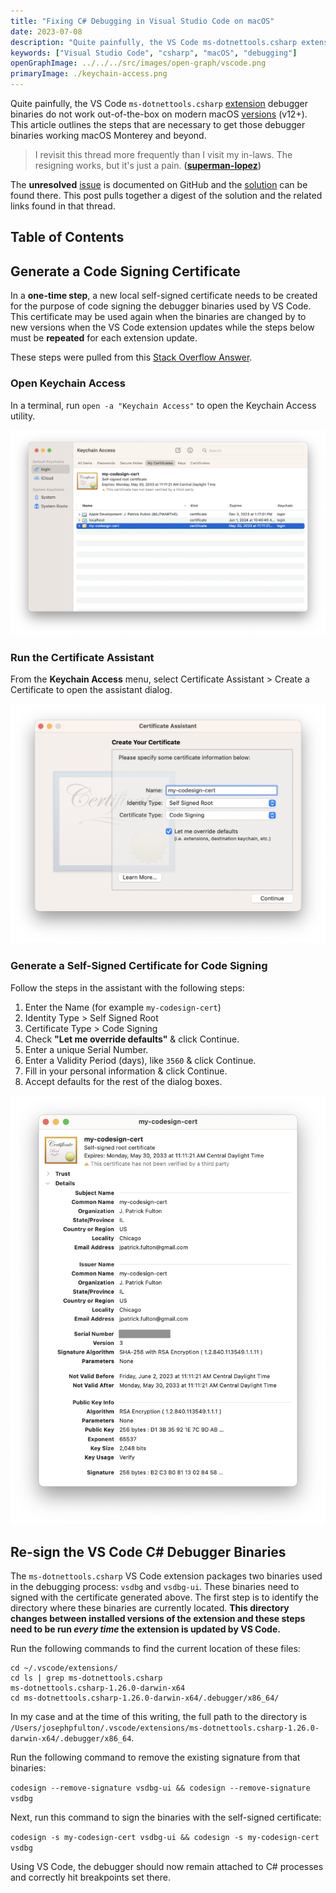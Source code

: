 ```yaml
---
title: "Fixing C# Debugging in Visual Studio Code on macOS"
date: 2023-07-08
description: "Quite painfully, the VS Code ms-dotnettools.csharp extension debugger binaries do not work out-of-the-box on modern macOS versions (v12+). This article outlines the steps that are necessary to get those debugger binaries working macOS Monterey and beyond."
keywords: ["Visual Studio Code", "csharp", "macOS", "debugging"]
openGraphImage: ../../../src/images/open-graph/vscode.png
primaryImage: ./keychain-access.png
---
```


Quite painfully, the VS Code `ms-dotnettools.csharp`
[extension](https://marketplace.visualstudio.com/items?itemName=ms-dotnettools.csharp)
debugger binaries do not work out-of-the-box on modern macOS
[versions](https://support.apple.com/en-us/HT201260) (v12+). This article outlines
the steps that are necessary to get those debugger binaries working macOS Monterey
and beyond.

> I revisit this thread more frequently than I visit my in-laws.
> The resigning works, but it's just a pain.
> **([superman-lopez](https://github.com/dotnet/vscode-csharp/issues/4903#issuecomment-1554267307))**

The **unresolved**
[issue](https://github.com/dotnet/vscode-csharp/issues/4903) is documented on GitHub
and the
[solution](https://github.com/dotnet/vscode-csharp/issues/4903#issuecomment-993015843)
can be found there. This post pulls together a digest of the solution and the related
links found in that thread.

## Table of Contents

## Generate a Code Signing Certificate

In a **one-time step**, a new local self-signed certificate needs to be created
for the purpose of code signing the debugger binaries used by VS Code. This
certificate may be used again when the binaries are changed by to new versions
when the VS Code extension updates while the steps below must be **repeated**
for each extension update.

These steps were pulled from this
[Stack Overflow Answer](https://stackoverflow.com/questions/58356844/what-are-the-ways-or-technologies-to-sign-an-executable-application-file-in-mac/58363510#58363510).

### Open Keychain Access

In a terminal, run `open -a "Keychain Access"` to open the Keychain Access utility.

![Keychain Access Screenshot](./keychain-access.png)

### Run the Certificate Assistant

From the **Keychain Access** menu, select Certificate Assistant > Create a Certificate
to open the assistant dialog.

![Certificate Assistant Screenshot](./certificate-assistant.png)

### Generate a Self-Signed Certificate for Code Signing

Follow the steps in the assistant with the following steps:

1. Enter the Name (for example `my-codesign-cert`)
2. Identity Type > Self Signed Root
3. Certificate Type > Code Signing
4. Check **"Let me override defaults"** & click Continue.
5. Enter a unique Serial Number.
6. Enter a Validity Period (days), like `3560` & click Continue.
7. Fill in your personal information & click Continue.
8. Accept defaults for the rest of the dialog boxes.

![Certificate Details Screenshot](./certificate-details.png)

## Re-sign the VS Code C# Debugger Binaries

The `ms-dotnettools.csharp` VS Code extension packages two binaries used in the
debugging process: `vsdbg` and `vsdbg-ui`. These binaries need to signed with
the certificate generated above. The first step is to identify the directory
where these binaries are currently located. **This directory changes between
installed versions of the extension and these steps need to be run
_every time_ the extension is updated by VS Code.**

Run the following commands to find the current location of these files:

```shell{outputLines:3}
cd ~/.vscode/extensions/
cd ls | grep ms-dotnettools.csharp
ms-dotnettools.csharp-1.26.0-darwin-x64
cd ms-dotnettools.csharp-1.26.0-darwin-x64/.debugger/x86_64/
```

In my case and at the time of this writing, the full path to the directory is
`/Users/josephpfulton/.vscode/extensions/ms-dotnettools.csharp-1.26.0-darwin-x64/.debugger/x86_64`.

Run the following command to remove the existing signature from that binaries:

`codesign --remove-signature vsdbg-ui && codesign --remove-signature vsdbg`

Next, run this command to sign the binaries with the self-signed certificate:

`codesign -s my-codesign-cert vsdbg-ui && codesign -s my-codesign-cert vsdbg`

Using VS Code, the debugger should now remain attached to C# processes and
correctly hit breakpoints set there.
